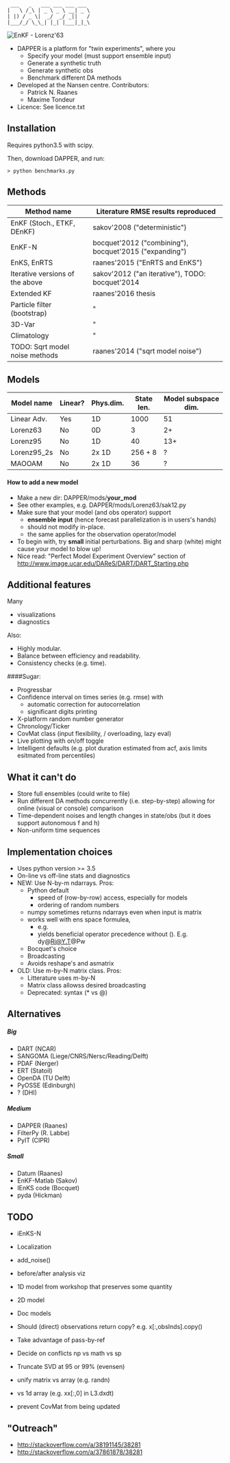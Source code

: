 
     ___   _   ___ ___ ___ ___ 
    |   \ /_\ | _ \ _ \ __| _ \
    | |) / _ \|  _/  _/ _||   /
    |___/_/ \_\_| |_| |___|_|_\


![EnKF - Lorenz'63](./figs/Lor63_ens_anim_2.gif)

* DAPPER is a platform for "twin experiments", where you
  * Specify your model (must support ensemble input)
  * Generate a synthetic truth
  * Generate synthetic obs
  * Benchmark different DA methods
* Developed at the Nansen centre. Contributors:
  * Patrick N. Raanes
  * Maxime Tondeur
* Licence: See licence.txt

Installation
------------------------------------------------
Requires python3.5 with scipy.

Then, download DAPPER, and run:

    > python benchmarks.py

Methods
------------

Method name                     | Literature RMSE results reproduced
------------------------------- | ---------------------------------------
EnKF (Stoch., ETKF, DEnKF)      | sakov'2008 ("deterministic")
EnKF-N                          | bocquet'2012 ("combining"), bocquet'2015 ("expanding")
EnKS, EnRTS                     | raanes'2015 ("EnRTS and EnKS")
Iterative versions of the above | sakov'2012 ("an iterative"), TODO: bocquet'2014
Extended KF                     | raanes'2016 thesis
Particle filter (bootstrap)     | "
3D-Var                          | "
Climatology                     | "
TODO: Sqrt model noise methods  | raanes'2014 ("sqrt model noise")


Models
------------

Model name  | Linear? | Phys.dim. | State len. | Model subspace dim.
----------- | ------- | --------- | ---------- | ---------------------
Linear Adv. | Yes     | 1D        |  1000      |  51
Lorenz63    | No      | 0D        |  3         |  2+
Lorenz95    | No      | 1D        |  40        |  13+
Lorenz95_2s | No      | 2x 1D     |  256 + 8   |  ?
MAOOAM      | No      | 2x 1D     |  36        |  ?


#### How to add a new model
* Make a new dir: DAPPER/mods/**your_mod**
* See other examples, e.g. DAPPER/mods/Lorenz63/sak12.py
* Make sure that your model (and obs operator) support
    * **ensemble input**
      (hence forecast parallelization is in users's hands)
    * should not modify in-place.
    * the same applies for the observation operator/model
* To begin with, try **small** initial perturbations.
  Big and sharp (white) might cause your model to blow up!
* Nice read: "Perfect Model Experiment Overview" section of
    http://www.image.ucar.edu/DAReS/DART/DART_Starting.php


Additional features
------------------------------------------------
Many
* visualizations 
* diagnostics


Also:
* Highly modular.
* Balance between efficiency and readability.
* Consistency checks (e.g. time).

<!---
E.g. Lorenz-96 uses native vectorization (i.e. fast numpy),
  but no parallelization.
-->

<!---
For -N stuff, compared to Boc's code, DAPPER
* uses more matrix decompositions (efficiency),
* allows for non-diag R.
-->

####Sugar:
* Progressbar
* Confidence interval on times series (e.g. rmse) with
	* automatic correction for autocorrelation 
	* significant digits printing
* X-platform random number generator
* Chronology/Ticker
* CovMat class (input flexibility, / overloading, lazy eval)
* Live plotting with on/off toggle
* Intelligent defaults (e.g. plot duration estimated from acf,
    axis limits esitmated from percentiles)


What it can't do
------------------------------------------------
* Store full ensembles (could write to file)
* Run different DA methods concurrently (i.e. step-by-step)
     allowing for online (visual or console) comparison
* Time-dependent noises and length changes in state/obs
     (but it does support autonomous f and h)
* Non-uniform time sequences


Implementation choices
------------------------------------------------
* Uses python version >= 3.5
* On-line vs off-line stats and diagnostics
* NEW: Use N-by-m ndarrays. Pros:
    * Python default
        * speed of (row-by-row) access, especially for models
        * ordering of random numbers
    * numpy sometimes returns ndarrays even when input is matrix
    * works well with ens space formulea,
        * e.g. 
        * yields beneficial operator precedence without (). E.g. dy@Ri@Y.T@Pw
    * Bocquet's choice
    * Broadcasting
    * Avoids reshape's and asmatrix
* OLD: Use m-by-N matrix class. Pros:
    * Litterature uses m-by-N
    * Matrix class allowss desired broadcasting
    * Deprecated: syntax (* vs @)


Alternatives
------------------------------------------------
##### Big
* DART        (NCAR)
* SANGOMA     (Liege/CNRS/Nersc/Reading/Delft)
* PDAF        (Nerger)
* ERT         (Statoil)
* OpenDA      (TU Delft)
* PyOSSE      (Edinburgh)
* ?           (DHI)

##### Medium
* DAPPER      (Raanes)
* FilterPy    (R. Labbe)
* PyIT        (CIPR)
    
##### Small
* Datum       (Raanes)
* EnKF-Matlab (Sakov)
* IEnKS code  (Bocquet)
* pyda        (Hickman)


TODO
------------------------------------------------
* iEnKS-N
* Localization
* add_noise()
* before/after analysis viz
* 1D model from workshop that preserves some quantity
* 2D model
* Doc models

* Should (direct) observations return copy? e.g. x[:,obsInds].copy()
* Take advantage of pass-by-ref
* Decide on conflicts np vs math vs sp

* Truncate SVD at 95 or 99% (evensen)
* unify matrix vs array (e.g. randn)
* vs 1d array (e.g. xx[:,0] in L3.dxdt)
* prevent CovMat from being updated


"Outreach"
---------------
* http://stackoverflow.com/a/38191145/38281
* http://stackoverflow.com/a/37861878/38281
